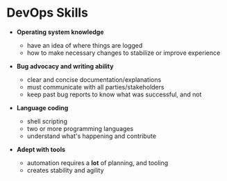 <!SLIDE bullet small transition=fade>

# DevOps Skills

* **Operating system knowledge**
  - have an idea of where things are logged
  - how to make necessary changes to stabilize or improve experience

* **Bug advocacy and writing ability**
  - clear and concise documentation/explanations
  - must communicate with all parties/stakeholders
  - keep past bug reports to know what was successful, and not

* **Language coding**
  - shell scripting
  - two or more programming languages
  - understand what's happening and contribute

* **Adept with tools**
  - automation requires a **lot** of planning, and tooling
  - creates stability and agility
